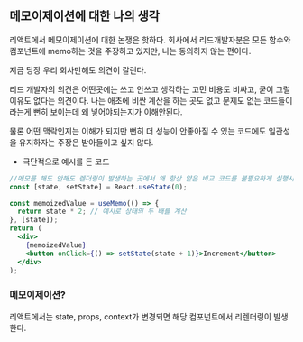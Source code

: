 ## 메모이제이션에 대한 나의 생각

리액트에서 메모이제이션에 대한 논쟁은 핫하다.
회사에서 리드개발자분은 모든 함수와 컴포넌트에 memo하는 것을 주장하고 있지만, 나는 동의하지 않는 편이다.

지금 당장 우리 회사만해도 의견이 갈린다.

리드 개발자의 의견은 어떤곳에는 쓰고 안쓰고 생각하는 고민 비용도 비싸고, 굳이 그럴 이유도 없다는 의견이다.
나는 애초에 비싼 계산을 하는 곳도 없고 문제도 없는 코드들이라는게 뻔히 보이는데 왜 넣어야되는지가 이해안된다.

물론 어떤 맥락인지는 이해가 되지만 뻔히 더 성능이 안좋아질 수 있는 코드에도 일관성을 유지하자는 주장은 받아들이고 싶지 않다.

- 극단적으로 예시를 든 코드

```jsx
//메모를 해도 안해도 렌더링이 발생하는 곳에서 왜 항상 얕은 비교 코드를 불필요하게 실행시키는가!
const [state, setState] = React.useState(0);

const memoizedValue = useMemo(() => {
  return state * 2; // 예시로 상태의 두 배를 계산
}, [state]);
return (
  <div>
    {memoizedValue}
    <button onClick={() => setState(state + 1)}>Increment</button>
  </div>
);
```

### 메모이제이션?

리액트에서는 state, props, context가 변경되면 해당 컴포넌트에서 리렌더링이 발생한다.
